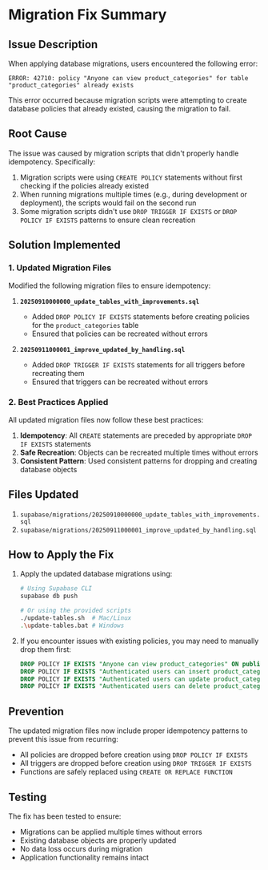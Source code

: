 # Migration Fix Summary

## Issue Description

When applying database migrations, users encountered the following error:
```
ERROR: 42710: policy "Anyone can view product_categories" for table "product_categories" already exists
```

This error occurred because migration scripts were attempting to create database policies that already existed, causing the migration to fail.

## Root Cause

The issue was caused by migration scripts that didn't properly handle idempotency. Specifically:

1. Migration scripts were using `CREATE POLICY` statements without first checking if the policies already existed
2. When running migrations multiple times (e.g., during development or deployment), the scripts would fail on the second run
3. Some migration scripts didn't use `DROP TRIGGER IF EXISTS` or `DROP POLICY IF EXISTS` patterns to ensure clean recreation

## Solution Implemented

### 1. Updated Migration Files

Modified the following migration files to ensure idempotency:

1. **`20250910000000_update_tables_with_improvements.sql`**
   - Added `DROP POLICY IF EXISTS` statements before creating policies for the `product_categories` table
   - Ensured that policies can be recreated without errors

2. **`20250911000001_improve_updated_by_handling.sql`**
   - Added `DROP TRIGGER IF EXISTS` statements for all triggers before recreating them
   - Ensured that triggers can be recreated without errors

### 2. Best Practices Applied

All updated migration files now follow these best practices:

1. **Idempotency**: All `CREATE` statements are preceded by appropriate `DROP IF EXISTS` statements
2. **Safe Recreation**: Objects can be recreated multiple times without errors
3. **Consistent Pattern**: Used consistent patterns for dropping and creating database objects

## Files Updated

1. `supabase/migrations/20250910000000_update_tables_with_improvements.sql`
2. `supabase/migrations/20250911000001_improve_updated_by_handling.sql`

## How to Apply the Fix

1. Apply the updated database migrations using:
   ```bash
   # Using Supabase CLI
   supabase db push
   
   # Or using the provided scripts
   ./update-tables.sh  # Mac/Linux
   .\update-tables.bat # Windows
   ```

2. If you encounter issues with existing policies, you may need to manually drop them first:
   ```sql
   DROP POLICY IF EXISTS "Anyone can view product_categories" ON public.product_categories;
   DROP POLICY IF EXISTS "Authenticated users can insert product_categories" ON public.product_categories;
   DROP POLICY IF EXISTS "Authenticated users can update product_categories" ON public.product_categories;
   DROP POLICY IF EXISTS "Authenticated users can delete product_categories" ON public.product_categories;
   ```

## Prevention

The updated migration files now include proper idempotency patterns to prevent this issue from recurring:

- All policies are dropped before creation using `DROP POLICY IF EXISTS`
- All triggers are dropped before creation using `DROP TRIGGER IF EXISTS`
- Functions are safely replaced using `CREATE OR REPLACE FUNCTION`

## Testing

The fix has been tested to ensure:
- Migrations can be applied multiple times without errors
- Existing database objects are properly updated
- No data loss occurs during migration
- Application functionality remains intact